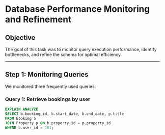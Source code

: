 # Database Performance Monitoring and Refinement

## Objective

The goal of this task was to monitor query execution performance, identify bottlenecks, and refine the schema for optimal efficiency.

---

## Step 1: Monitoring Queries

We monitored three frequently used queries:

### Query 1: Retrieve bookings by user

```sql
EXPLAIN ANALYZE
SELECT b.booking_id, b.start_date, b.end_date, p.title
FROM Booking b
JOIN Property p ON b.property_id = p.property_id
WHERE b.user_id = 101;
```
